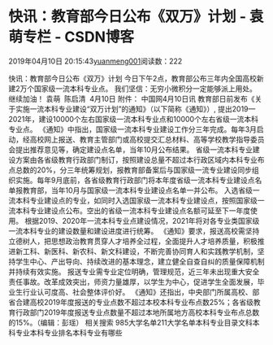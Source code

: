 
# 快讯：教育部今日公布《双万》计划 - 袁萌专栏 - CSDN博客

2019年04月10日 20:15:43[yuanmeng001](https://me.csdn.net/yuanmeng001)阅读数：222


快讯：教育部今日公布《双万》计划
今日下午2点，教育部公布三年内全国高校新建2万个国家级一流本科专业点。
我们坚信：无穷小微积分一定能够派上用处。
继续加油！
袁萌  陈启清  4月10日
附件：
中国网4月10日讯 教育部日前发布《关于实施一流本科专业建设“双万计划”的通知》（以下简称《通知》）, 提出2019—2021年，建设10000个左右国家级一流本科专业点和10000个左右省级一流本科专业点。
《通知》中指出，国家级一流本科专业建设工作分三年完成。每年3月启动，经高校网上报送、教育主管部门或高校提交汇总材料、高等学校教学指导委员会提出推荐意见等，确定建设点名单，当年10月公布结果。
省级一流本科专业建设方案由各省级教育行政部门制订，按照建设总量不超过本行政区域内本科专业布点总数的20%，分三年统筹规划，报教育部备案后与国家级一流专业建设同步组织实施。每年9月底前，各省级教育行政部门将本年度省级一流本科专业建设点名单报教育部，当年10月与国家级一流本科专业建设点名单一并公布。
入选省级一流本科专业建设点的专业，如同时入选国家级一流本科专业建设点，按照国家级一流本科专业建设点公布。空出的省级一流本科专业建设点名额可延至下一年度使用。
根据2019、2020年一流本科专业点建设情况，2021年将对各专业类国家级一流本科专业的建设数量和建设进度进行统筹。
《通知》要求，报送高校需坚持立德树人，把思想政治教育贯穿人才培养全过程，全面提升人才培养质量，积极推进新工科、新医科、新农科、新文科建设，不断完善协同育人和实践教学机制，坚持学生中心、产出导向、持续改进的基本理念，建立健全自查自纠的质量保障机制并持续有效实施。
报送专业需专业定位明确，管理规范，近三年未出现重大安全责任事故。改革成效突出，师资力量雄厚，以学生为中心，促进学生全面发展，毕业生行业认可度高、社会整体评价好。
《通知》还指出，中央部门所属高校、部省合建高校2019年度报送的专业点数不超过本校本科专业布点数25%；各省级教育行政部门2019年度报送专业点数量不超过本地所属地方高校本科专业布点总数的15%。（编辑：彭瑶）
相关搜索
985大学名单211大学名单本科专业目录文科本科专业本科专业排名本科专业有哪些


